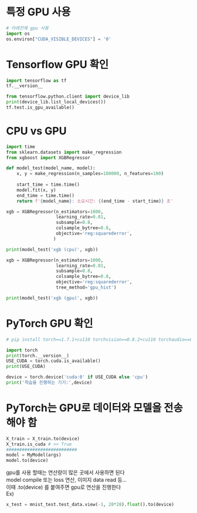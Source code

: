 # 특정 GPU 사용

```python
# 아래전체 gpu 사용
import os
os.environ["CUDA_VISIBLE_DEVICES"] = '0'
```

  
# Tensorflow GPU 확인

```python
import tensorflow as tf
tf.__version__
```

```python
from tensorflow.python.client import device_lib
print(device_lib.list_local_devices())
tf.test.is_gpu_available()
```

# CPU vs GPU
```python
import time
from sklearn.datasets import make_regression
from xgboost import XGBRegressor

def model_test(model_name, model):
    x, y = make_regression(n_samples=100000, n_features=100)
    
    start_time = time.time()
    model.fit(x, y)
    end_time = time.time()
    return f'{model_name}: 소요시간: {(end_time - start_time)} 초'

xgb = XGBRegressor(n_estimators=1000, 
                   learning_rate=0.01, 
                   subsample=0.8, 
                   colsample_bytree=0.8,
                   objective='reg:squarederror', 
                  )

print(model_test('xgb (cpu)', xgb))

xgb = XGBRegressor(n_estimators=1000, 
                   learning_rate=0.01, 
                   subsample=0.8, 
                   colsample_bytree=0.8,
                   objective='reg:squarederror', 
                   tree_method='gpu_hist')

print(model_test('xgb (gpu)', xgb))
```

# PyTorch GPU 확인

```python
# pip install torch==1.7.1+cu110 torchvision==0.8.2+cu110 torchaudio==0.7.2 -f https://download.pytorch.org/whl/torch_stable.html

import torch
print(torch.__version__)
USE_CUDA = torch.cuda.is_available()
print(USE_CUDA)

device = torch.device('cuda:0' if USE_CUDA else 'cpu')
print('학습을 진행하는 기기:',device)

```

# PyTorch는 GPU로 데이터와 모델을 전송해야 함

```python
X_train = X_train.to(device)
X_train.is_cuda # >> True
###########################
model = MyModel(args)
model.to(device)
```

gpu를 사용 할때는 연산량이 많은 곳에서 사용하면 된다\
model compile 또는 loss 연산, 이미지 data read 등...\
이때 .to(device) 를 붙여주면 gpu로 연산을 진행한다\
Ex)
```python
x_test = mnist_test.test_data.view(-1, 28*28).float().to(device)
```
